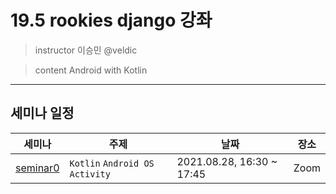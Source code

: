 # 19.5 rookies django 강좌

> instructor 이승민 @veldic

> content Android with Kotlin

---

## 세미나 일정


| 세미나 | 주제 | 날짜 | 장소 |
| --- | --- | --- | --- |
| [seminar0](seminar_0) | `Kotlin` `Android OS` `Activity` | 2021.08.28, 16:30 ~ 17:45 | Zoom |